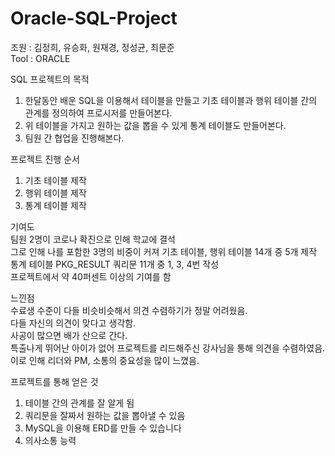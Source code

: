# Oracle-SQL-Project
조원 : 김정희, 유승화, 원재경, 정성균, 최문준 </br>
Tool : ORACLE 

SQL 프로젝트의 목적 
1. 한달동안 배운 SQL을 이용해서 테이블을 만들고 기초 테이블과 행위 테이블 간의 관계를 정의하여 프로시저를 만들어본다.
2. 위 테이블을 가지고 원하는 값을 뽑을 수 있게 통계 테이블도 만들어본다.
3. 팀원 간 협업을 진행해본다.


프로젝트 진행 순서
1. 기초 테이블 제작 
2. 행위 테이블 제작
3. 통계 테이블 제작

기여도</br>
팀원 2명이 코로나 확진으로 인해 학교에 결석</br>
그로 인해 나를 포함한 3명의 비중이 커져 기초 테이블, 행위 테이블 14개 중 5개 제작 </br>
통계 테이블 PKG_RESULT 쿼리문 11개 중 1, 3, 4번 작성</br>
프로젝트에서 약 40퍼센트 이상의 기여를 함</br>

느낀점</br>
수료생 수준이 다들 비슷비슷해서 의견 수렴하기가 정말 어려웠음.</br>
다들 자신의 의견이 맞다고 생각함.</br>
사공이 많으면 배가 산으로 간다.</br>
특출나게 뛰어난 아이가 없어 프로젝트를 리드해주신 강사님을 통해 의견을 수렴하였음.</br>
이로 인해 리더와 PM, 소통의 중요성을 많이 느꼈음.</br>


프로젝트를 통해 얻은 것
1. 테이블 간의 관계를 잘 알게 됨
2. 쿼리문을 잘짜서 원하는 값을 뽑아낼 수 있음
3. MySQL을 이용해 ERD를 만들 수 있습니다
4. 의사소통 능력
